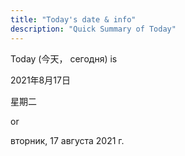 ```yaml
---
title: "Today's date & info"
description: "Quick Summary of Today"
---
```


Today (今天， сегодня) is <p>2021年8月17日</p><p>星期二</p> or <p>вторник, 17 августа 2021 г.</p>